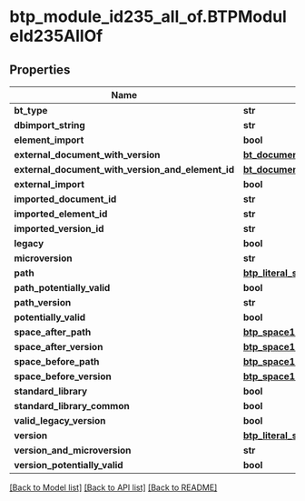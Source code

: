 # btp_module_id235_all_of.BTPModuleId235AllOf

## Properties
Name | Type | Description | Notes
------------ | ------------- | ------------- | -------------
**bt_type** | **str** |  | [optional] 
**dbimport_string** | **str** |  | [optional] 
**element_import** | **bool** |  | [optional] 
**external_document_with_version** | [**bt_document_with_version_id.BTDocumentWithVersionId**](BTDocumentWithVersionId.md) |  | [optional] 
**external_document_with_version_and_element_id** | [**bt_document_with_version_and_element_id.BTDocumentWithVersionAndElementId**](BTDocumentWithVersionAndElementId.md) |  | [optional] 
**external_import** | **bool** |  | [optional] 
**imported_document_id** | **str** |  | [optional] 
**imported_element_id** | **str** |  | [optional] 
**imported_version_id** | **str** |  | [optional] 
**legacy** | **bool** |  | [optional] 
**microversion** | **str** |  | [optional] 
**path** | [**btp_literal_string259.BTPLiteralString259**](BTPLiteralString259.md) |  | [optional] 
**path_potentially_valid** | **bool** |  | [optional] 
**path_version** | **str** |  | [optional] 
**potentially_valid** | **bool** |  | [optional] 
**space_after_path** | [**btp_space10.BTPSpace10**](BTPSpace10.md) |  | [optional] 
**space_after_version** | [**btp_space10.BTPSpace10**](BTPSpace10.md) |  | [optional] 
**space_before_path** | [**btp_space10.BTPSpace10**](BTPSpace10.md) |  | [optional] 
**space_before_version** | [**btp_space10.BTPSpace10**](BTPSpace10.md) |  | [optional] 
**standard_library** | **bool** |  | [optional] 
**standard_library_common** | **bool** |  | [optional] 
**valid_legacy_version** | **bool** |  | [optional] 
**version** | [**btp_literal_string259.BTPLiteralString259**](BTPLiteralString259.md) |  | [optional] 
**version_and_microversion** | **str** |  | [optional] 
**version_potentially_valid** | **bool** |  | [optional] 

[[Back to Model list]](../README.md#documentation-for-models) [[Back to API list]](../README.md#documentation-for-api-endpoints) [[Back to README]](../README.md)


